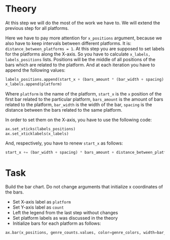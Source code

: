 # Theory
At this step we will do the most of the work we have to. We will extend the previous step for all platforms.

Here we have to pay more attention for `x_positions` argument, because we also have to keep intervals between different platforms. It is: `distance_between_platforms = 1`.
At this step you are supposed to set labels for the platforms along the X-axis. So you have to calculate `x_labels, labels_positions` lists. Positions will be the middle of all positions of the bars which are related to the platform. And at each iteration you have to append the following values:
```python
labels_positions.append(start_x + (bars_amount * (bar_width + spacing) - spacing) / 2)
x_labels.append(platform)
```
Where `platform` is the name of the platform, `start_x` is the `x` position of the first bar related to the particular platform, `bars_amount` is the amount of bars related to the platform, `bar_width` is the width of the bar, `spacing` is the distance between the bars related to the same platform.

In order to set them on the X-axis, you have to use the following code:
```python
ax.set_xticks(labels_positions)
ax.set_xticklabels(x_labels)
```

And, respectively, you have to renew `start_x` as follows:
```python
start_x += (bar_width + spacing) * bars_amount + distance_between_platforms - spacing
```

# Task

Build the bar chart. Do not change arguments that initialize x coordinates of the bars.

- Set X-axis label as `platform`
- Set Y-axis label as `count`
- Left the legend from the last step without changes
- Set platform labels as was discussed in the theory
- Initialize bars for each platform as follows:
```python
ax.bar(x_positions, genre_counts.values, color=genre_colors, width=bar_width, edgecolor='white')
```